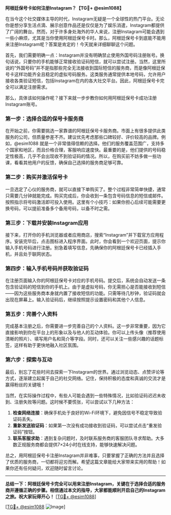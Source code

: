 **阿根廷保号卡如何注册Instagram？【TG💪+ @esim1088】**

在当今这个社交媒体主导的时代，Instagram无疑是一个全球性的热门平台。无论你是想分享生活点滴、展示创意作品还是仅仅是为了娱乐消遣，Instagram都提供了广阔的舞台。然而，对于许多身处海外的华人来说，注册Instagram可能会遇到一些小麻烦，尤其是当你使用阿根廷保号卡时。那么，阿根廷保号卡到底能不能用来注册Instagram呢？答案是肯定的！今天就来详细聊聊这个问题。

首先，我们需要明确一点：Instagram并没有明确禁止使用外国号码注册账号。换句话说，只要你的手机能够正常接收验证码短信，就可以尝试注册。当然，这里所说的“外国号码”并不是指那些完全无法接收到国际短信的服务商，而是像阿根廷保号卡这样功能齐全且稳定的虚拟号码服务。这类服务通常提供本地号码，允许用户接收各类验证短信，包括Instagram在内的各大社交平台。因此，阿根廷保号卡完全可以满足注册需求。

那么，具体该如何操作呢？接下来就一步步教你如何用阿根廷保号卡成功注册Instagram账号。

### **第一步：选择合适的保号卡服务商**
在开始之前，你需要挑选一家靠谱的阿根廷保号卡服务商。市面上有很多提供此类服务的公司，但质量参差不齐。建议优先考虑那些口碑较好、评价较高的品牌。例如，@esim1088 就是一个非常值得信赖的选择。他们的服务覆盖范围广，支持多个国家和地区，而且价格合理，客服响应速度快。最重要的是，他们提供的号码稳定性极高，几乎不会出现收不到验证码的情况。所以，在购买前不妨多做一些功课，看看其他用户的反馈，确保自己选择的服务商足够可靠。

### **第二步：购买并激活保号卡**
一旦选定了心仪的服务商，就可以直接下单购买了。整个过程非常简单快捷，通常只需要几分钟就能完成。购买完成后，你会收到一条包含号码信息的短信或邮件。按照指示将号码激活即可投入使用。这里有个小技巧：如果你担心后续可能需要更换号码，可以提前准备多个备用号码，以备不时之需。

### **第三步：下载并安装Instagram应用**
接下来，打开你的手机浏览器或者应用商店，搜索“Instagram”并下载官方应用程序。安装完毕后，点击图标进入程序界面。此时，你会看到一个欢迎页面，提示你输入手机号码进行注册。别急着填写信息，先确保你的阿根廷保号卡已经插入手机，并且处于联网状态。

### **第四步：输入手机号码并获取验证码**
在注册页面输入你的阿根廷保号卡对应的手机号码。提交后，系统会自动发送一条包含验证码的短信到你的手机上。由于是虚拟号码，你无需担心是否能接收到短信——因为这些服务商本身就内置了接收短信的功能。只需等待几秒钟，验证码就会出现在屏幕上。输入验证码后，继续按照提示设置密码和其他个人信息。

### **第五步：完善个人资料**
完成基本注册之后，你需要进一步完善自己的个人资料。这一步非常重要，因为它直接影响到你在平台上的形象以及与他人的互动体验。你可以上传头像（推荐使用清晰的照片）、填写用户名和简介等字段。同时，还可以关注一些感兴趣的话题标签，这样有助于更快地融入社区氛围。

### **第六步：探索与互动**
最后，别忘了花些时间去探索一下Instagram的世界。通过浏览动态、点赞评论等方式，逐渐建立起属于自己的社交网络。记住，保持积极的态度和真诚的交流才是赢得粉丝的关键哦！

当然，在实际操作过程中，有些人可能会遇到一些特殊情况，比如验证码迟迟未收到、注册失败等问题。这时候不要慌张，可以尝试以下几种方法：

1. **检查网络连接**：确保手机处于良好的Wi-Fi环境下，避免因信号不稳定导致验证码丢失。
2. **重新发送验证码**：如果第一次没有成功接收到验证码，可以尝试点击“重发验证码”按钮。
3. **联系客服求助**：遇到复杂问题时，及时联系服务商的客服团队寻求帮助。大多数正规服务商都会提供7×24小时在线支持，能够快速解决问题。

总之，用阿根廷保号卡注册Instagram并非难事，只要掌握了正确的方法并且选择了优质的服务商，一切都将迎刃而解。希望这篇文章能给大家带来实用的帮助！如果你还有任何疑问，欢迎随时留言讨论。

---

**总结一下：阿根廷保号卡完全可以用来注册Instagram，关键在于选择合适的服务商并遵循正确的步骤。相信通过本文的指导，大家都能顺利开启自己的Instagram之旅。祝大家玩得开心！** [[TG💪+ @esim1088](https://t.me/s/esim1088)]

[[TG💪+ @esim1088](https://t.me/s/esim1088) ![Image](https://i.postimg.cc/4NQfJmqS/Snipaste-2025-05-13-00-14-12.png)]